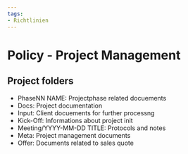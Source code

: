 ```yaml
---
tags:
- Richtlinien
---
```

# Policy - Project Management

## Project folders

* PhaseNN NAME: Projectphase related docuements
* Docs: Project documentation
* Input: Client docuements for further processng
* Kick-Off: Informations about project init
* Meeting/YYYY-MM-DD TITLE: Protocols and notes
* Meta: Project management documents
* Offer: Documents related to sales quote